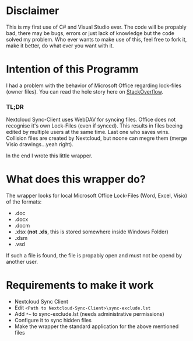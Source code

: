 # Disclaimer
This is my first use of C# and Visual Studio ever. The code will be propably bad, there may be bugs, errors or just lack of knowledge but the code solved my problem. Who ever wants to make use of this, feel free to fork it, make it better, do what ever you want with it.
# Intention of this Programm
I had a problem with the behavior of Microsoft Office regarding lock-files (owner files). You can read the hole story here on [StackOverflow](https://stackoverflow.com/questions/50149662/ms-office-lock-file-owner-file-behavior-differs-between-netdrive-and-synced-fo).
### TL;DR
Nextcloud Sync-Client uses WebDAV for syncing files. Office does not recognise it's own Lock-Files (even if synced). This results in files beeing edited by multiple users at the same time. Last one who saves wins. Collision files are created by Nextcloud, but noone can megre them (merge Visio drawings...yeah right).

In the end I wrote this little wrapper.

# What does this wrapper do?
The wrapper looks for local Microsoft Office Lock-Files (Word, Excel, Visio) of the formats:
* .doc
* .docx
* .docm
* .xlsx (**not .xls**, this is stored somewhere inside Windows Folder)
* .xlsm
* .vsd

If such a file is found, the file is propably open and must not be opend by another user.

# Requirements to make it work
* Nextcloud Sync Client
* Edit `<Path to Nextcloud-Sync-Client>\sync-exclude.lst`
* Add `*~` to sync-exclude.lst (needs administrative permissions)
* Configure it to sync hidden files
* Make the wrapper the standard application for the above mentioned files
